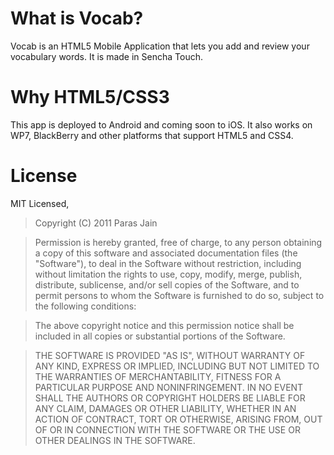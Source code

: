 What is Vocab?
======================
Vocab is an HTML5 Mobile Application that lets you add and review your vocabulary words. It is made in Sencha Touch.

Why  HTML5/CSS3
===============
This app is deployed to Android and coming soon to iOS. It also works on WP7, BlackBerry and other platforms that support HTML5 and CSS4.

License
========
MIT Licensed,

> Copyright (C) 2011 Paras Jain

> Permission is hereby granted, free of charge, to any person obtaining a copy of
this software and associated documentation files (the "Software"), to deal in
the Software without restriction, including without limitation the rights to
use, copy, modify, merge, publish, distribute, sublicense, and/or sell copies
of the Software, and to permit persons to whom the Software is furnished to do
so, subject to the following conditions:

> The above copyright notice and this permission notice shall be included in all
copies or substantial portions of the Software.

> THE SOFTWARE IS PROVIDED "AS IS", WITHOUT WARRANTY OF ANY KIND, EXPRESS OR
IMPLIED, INCLUDING BUT NOT LIMITED TO THE WARRANTIES OF MERCHANTABILITY,
FITNESS FOR A PARTICULAR PURPOSE AND NONINFRINGEMENT. IN NO EVENT SHALL THE
AUTHORS OR COPYRIGHT HOLDERS BE LIABLE FOR ANY CLAIM, DAMAGES OR OTHER
LIABILITY, WHETHER IN AN ACTION OF CONTRACT, TORT OR OTHERWISE, ARISING FROM,
OUT OF OR IN CONNECTION WITH THE SOFTWARE OR THE USE OR OTHER DEALINGS IN THE
SOFTWARE.
